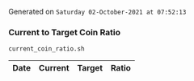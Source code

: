 Generated on `Saturday 02-October-2021 at 07:52:13`

### Current to Target Coin Ratio
`current_coin_ratio.sh`

Date|Current|Target|Ratio
---|---|---|---
